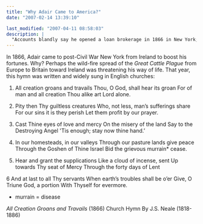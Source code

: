 ```yaml
---
title: "Why Adair Came to America?"
date: "2007-02-14 13:39:10"

last_modified: "2007-04-11 08:58:03"
description: |
  "Accounts blandly say he opened a loan brokerage in 1866 in New York; the place where he, a presumably very landed gentleman, meets and marries his presumably very wealthy bride. But <i>why</i> leave Ireland at all?"
---
```


In 1866, Adair came to post-Civil War New York from Ireland to boost his fortunes. Why? Perhaps the wild-fire spread of the <i>Great Cattle Plague</i> from Europe to Britain toward Ireland was threatening his way of life. That year, this hymn was written and widely sung in English churches:

1. All creation groans and travails
Thou, O God, shall hear its groan
For of man and all creation
Thou alike art Lord alone.

2. Pity then Thy guiltless creatures
Who, not less, man’s sufferings share
For our sins it is they perish
Let them profit by our prayer.

3. Cast Thine eyes of love and mercy
On the misery of the land
Say to the Destroying Angel
'Tis enough; stay now thine hand.’

4. In our homesteads, in our valleys
Through our pasture lands give peace
Through the Goshen of Thine Israel
Bid the grievous murrain* cease.

5. Hear and grant the supplications
Like a cloud of incense, sent
Up towards Thy seat of Mercy
Through the forty days of Lent

6 And at last to all Thy servants
When earth’s troubles shall be o’er
Give, O Triune God, a portion
With Thyself for evermore.

* murrain = disease

<i>All Creation Groans and Travails</i> (1866)
Church Hymn
By J.S. Neale (1818-1886)
